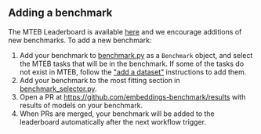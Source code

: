 ## Adding a benchmark

The MTEB Leaderboard is available [here](https://huggingface.co/spaces/mteb/leaderboard) and we encourage additions of new benchmarks. To add a new benchmark:

1. Add your benchmark to [benchmark.py](../mteb/benchmarks/benchmarks/benchmarks.py) as a `Benchmark` object, and select the MTEB tasks that will be in the benchmark. If some of the tasks do not exist in MTEB, follow the ["add a dataset"](./adding_a_dataset.md) instructions to add them.
2. Add your benchmark to the most fitting section in [benchmark_selector.py](../mteb/leaderboard/benchmark_selector.py).
3. Open a PR at https://github.com/embeddings-benchmark/results with results of models on your benchmark.
4. When PRs are merged, your benchmark will be added to the leaderboard automatically after the next workflow trigger.

